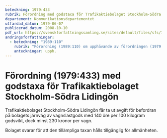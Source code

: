 ```yaml
---
beteckning: 1979:433
rubrik: Förordning med godstaxa för Trafikaktiebolaget Stockholm-Södra Lidingön
departement: Kommunikationsdepartementet
utfardad_datum: 1979-06-07
publicerad_datum: 2008-10-10
pdf_url: https://svenskforfattningssamling.se/sites/default/files/sfs/1979-06/SFS1979-433.pdf
andringsforfattningar:
  - beteckning: "1989:110"
    rubrik: "Förordning (1989:110) om upphävande av förordningen (1979:433) med godstaxa för Trafikaktiebolaget Stockholm-Södra Lidingön"
    anteckningar: upph.
---
```


# Förordning (1979:433) med godstaxa för Trafikaktiebolaget Stockholm-Södra Lidingön

Trafikaktiebolaget Stockholm-Södra Lidingön får ta ut avgift för befordran på bolagets järnväg av vagnslastgods med 140 öre per 100 kilogram godsvikt, dock minst 230 kronor per vagn.

Bolaget svarar för att den tillämpliga taxan hålls tillgänglig för allmänheten.